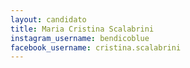```yaml
---
layout: candidato
title: Maria Cristina Scalabrini
instagram_username: bendicoblue
facebook_username: cristina.scalabrini
---
```


